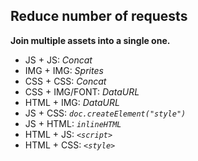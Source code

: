 ## Reduce number of requests

**Join multiple assets into a single one.**

* JS + JS: *Concat*
* IMG + IMG: *Sprites*
* CSS + CSS: *Concat*
* CSS + IMG/FONT: *DataURL*
* HTML + IMG: *DataURL*
* JS + CSS: *`doc.createElement("style")`*
* JS + HTML: *`inlineHTML`*
* HTML + JS: *`<script>`*
* HTML + CSS: *`<style>`*